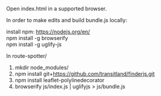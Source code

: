 Open index.html in a supported browser.

In order to make edits and build bundle.js locally:

install npm: https://nodejs.org/en/  
npm install -g browserify  
npm install -g uglify-js

In route-spotter/  
1.  mkdir node_modules/  
2.  npm install
git+https://github.com/transitland/finderjs.git  
3.  npm install leaflet-polylinedecorator  
4.  browserify js/index.js | uglifyjs > js/bundle.js

